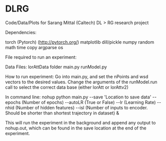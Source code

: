 # DLRG
Code/Data/Plots for Sarang Mittal (Caltech) DL > RG research project

Dependencies:

torch (Pytorch) (http://pytorch.org/)
matplotlib
dill/pickle
numpy
random
math
time
copy
argparse
os

File required to run an experiment:

Data Files: lorAttData folder
main.py
runModel.py

How to run experiment:
Go into main.py, and set the nPoints and wsd vectors to the desired values.
Change the arguments of the runModel.run call to select the correct data base (either lorAtt or lorAttv2)

In command line:
nohup python main.py --save 'Location to save data' --epochs (Number of epochs) --autoLR (True or False) --lr (Learning Rate) --nhid (Number of hidden features) --isl (Number of inputs to encoder. Should be shorter than shortest trajectory in dataset) &

This will run the experiment in the background and append any output to nohup.out, which can be found in the save location at the end of the experiment.